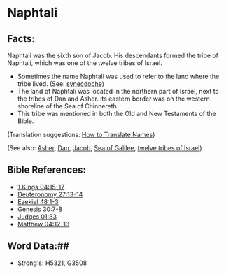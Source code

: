 # Naphtali #

## Facts: ##

Naphtali was the sixth son of Jacob. His descendants formed the tribe of Naphtali, which was one of the twelve tribes of Israel.

* Sometimes the name Naphtali was used to refer to the land where the tribe lived. (See: [synecdoche](rc://en/ta/man/translate/figs-synecdoche))
* The land of Naphtali was located in the northern part of Israel, next to the tribes of Dan and Asher. its eastern border was on the western shoreline of the Sea of Chinnereth.
* This tribe was mentioned in both the Old and New Testaments of the Bible.
 

(Translation suggestions: [How to Translate Names](rc://en/ta/man/translate/translate-names))

(See also: [Asher](asher.md), [Dan](dan.md), [Jacob](jacob.md), [Sea of Galilee](seaofgalilee.md), [twelve tribes of Israel](../other/12tribesofisrael.md))

## Bible References: ##

* [1 Kings 04:15-17](rc://en/tn/help/1ki/04/15)
* [Deuteronomy 27:13-14](rc://en/tn/help/deu/27/13)
* [Ezekiel 48:1-3](rc://en/tn/help/ezk/48/01)
* [Genesis 30:7-8](rc://en/tn/help/gen/30/07)
* [Judges 01:33](rc://en/tn/help/jdg/01/33)
* [Matthew 04:12-13](rc://en/tn/help/mat/04/12)

## Word Data:##

* Strong's: H5321, G3508

